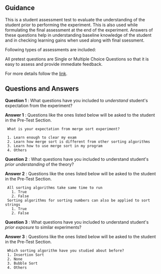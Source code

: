 ## Guidance
   This is a student assessment test to evaluate the understanding of
    the student prior to performing the experiment. This is also used
    while formulating the final assessment at the end of the
    experiment. Answers of these questions help in understanding
    baseline knowledge of the student and in checking learning gains
    when used along with final ssessment.

   Following types of assessments are included:

   All pretest questions are Single or Multiple Choice Questions so
    that it is easy to assess and provide immediate feedback.
    
For more details follow the [link](http://community.virtual-labs.ac.in/docs/ph3-new-exp-dev/).    

## Questions and Answers
   **Question 1** : What questions have you included to
                    _understand_ student's expectation from
                    the experiment?
    
   **Answer 1** : Questions like the ones listed
        below will be asked to the student in the Pre-Test Section.

     What is your expectation from merge sort experiment?

     1. Learn enough to clear my exam 
     2. Learn how merge sort is different from other sorting algorithms 
     3. Learn how to use merge sort in my program 
     4. Others

   **Question 2** :  What questions have you included to
                    understand student's _prior understanding_
                    of the theory? 

   **Answer 2** : Questions like the ones listed
        below will be asked to the student in the Pre-Test Section.

     All sorting algorithms take same time to run
       1. True
       2. False
     Sorting algorithms for sorting numbers can also be applied to sort strings
       1. True
       2. False 
                    
              
   **Question 3** : What questions have you included to
                    understand student's _prior exposure_ to
                    similar experiments?
                    
   **Answer 3** : Questions like the ones listed
        below will be asked to the student in the Pre-Test Section.

     Which sorting algorithm have you studied about before?
     1. Insertion Sort 
     2. None
     3. Bubble Sort 
     4. Others
